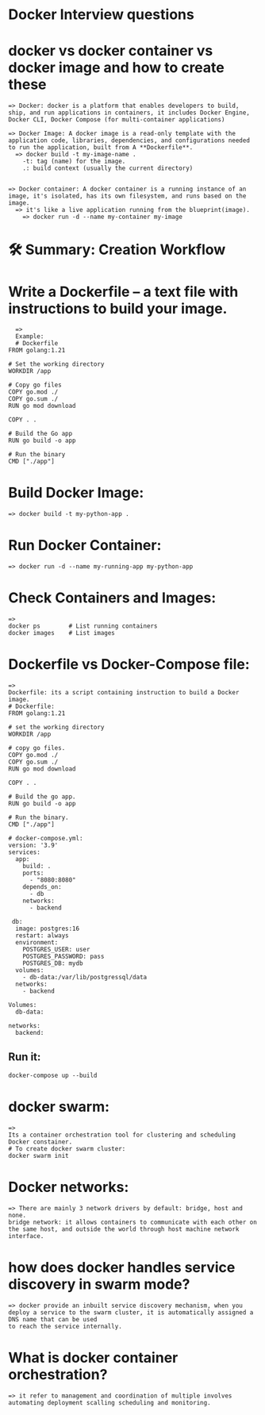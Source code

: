 # Docker Interview questions 

# docker vs docker container vs docker image and how to create these
    => Docker: docker is a platform that enables developers to build, ship, and run applications in containers, it includes Docker Engine, Docker CLI, Docker Compose (for multi-container applications)

    => Docker Image: A docker image is a read-only template with the application code, libraries, dependencies, and configurations needed to run the application, built from A **Dockerfile**.
      => docker build -t my-image-name .
        -t: tag (name) for the image.
        .: build context (usually the current directory)


    => Docker container: A docker container is a running instance of an image, it's isolated, has its own filesystem, and runs based on the image.
      => it's like a live application running from the blueprint(image).
        => docker run -d --name my-container my-image


# 🛠️ Summary: Creation Workflow
# Write a Dockerfile – a text file with instructions to build your image.
      =>
      Example:
      # Dockerfile
    FROM golang:1.21
    
    # Set the working directory
    WORKDIR /app
    
    # Copy go files
    COPY go.mod ./
    COPY go.sum ./
    RUN go mod download
    
    COPY . .
    
    # Build the Go app
    RUN go build -o app
    
    # Run the binary
    CMD ["./app"]

# Build Docker Image:
    => docker build -t my-python-app .
# Run Docker Container:
    => docker run -d --name my-running-app my-python-app
# Check Containers and Images:
    =>
    docker ps        # List running containers
    docker images    # List images


# Dockerfile vs Docker-Compose file:
    => 
    Dockerfile: its a script containing instruction to build a Docker image.
    # Dockerfile:
    FROM golang:1.21

    # set the working directory
    WORKDIR /app

    # copy go files.
    COPY go.mod ./
    COPY go.sum ./
    RUN go mod download

    COPY . .

    # Build the go app.
    RUN go build -o app

    # Run the binary.
    CMD ["./app"]
    
    # docker-compose.yml:
    version: '3.9'
    services:
      app:
        build: .
        ports: 
          - "8080:8080"
        depends_on:
          - db
        networks:
          - backend

     db:
      image: postgres:16
      restart: always
      environment: 
        POSTGRES_USER: user
        POSTGRES_PASSWORD: pass
        POSTGRES_DB: mydb
      volumes:
        - db-data:/var/lib/postgressql/data
      networks:
        - backend

    Volumes:
      db-data:

    networks:
      backend:

## Run it:
    docker-compose up --build


# docker swarm:
    =>
    Its a container orchestration tool for clustering and scheduling Docker constainer.
    # To create docker swarm cluster:
    docker swarm init
    
    
# Docker networks:
    => There are mainly 3 network drivers by default: bridge, host and none.
    bridge network: it allows containers to communicate with each other on the same host, and outside the world through host machine network interface.



# how does docker handles service discovery in swarm mode?
    => docker provide an inbuilt service discovery mechanism, when you deploy a service to the swarm cluster, it is automatically assigned a DNS name that can be used
    to reach the service internally.

# What is docker container orchestration?
    => it refer to management and coordination of multiple involves automating deployment scalling scheduling and monitoring.
    
    
